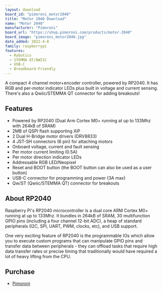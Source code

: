 ```yaml
---
layout: download
board_id: "pimoroni_motor2040"
title: "Motor 2040 Download"
name: "Motor 2040"
manufacturer: "Pimoroni"
board_url: "https://shop.pimoroni.com/products/motor-2040"
board_image: "pimoroni_motor2040.jpg"
date_added: 2022-4-8
family: raspberrypi
features:
  - Robotics
  - STEMMA QT/QWIIC
  - USB-C
  - Breadboard-Friendly
---
```


A compact 4 channel motor+encoder controller, powered by RP2040. It has RGB and per-motor indicator LEDs plus built in voltage and current sensing. There's also a Qwiic/STEMMA QT connector for adding breakouts!

## Features
- Powered by RP2040 (Dual Arm Cortex M0+ running at up to 133Mhz with 264kB of SRAM)
- 2MB of QSPI flash supporting XiP
- 2 Dual H-Bridge motor drivers (DRV8833)
- 4 JST-SH connectors (6 pin) for attaching motors
- Onboard voltage, current and fault sensing
- Per motor current limiting (0.5A)
- Per motor direction indicator LEDs
- Addressable RGB LED/Neopixel
- Reset and BOOT button (the BOOT button can also be used as a user button)
- USB-C connector for programming and power (3A max)
- Qw/ST (Qwiic/STEMMA QT) connector for breakouts


## About RP2040
Raspberry Pi's RP2040 microcontroller is a dual core ARM Cortex M0+ running at up to 133Mhz. It bundles in 264kB of SRAM, 30 multifunction GPIO pins (including a four channel 12-bit ADC), a heap of standard peripherals (I2C, SPI, UART, PWM, clocks, etc), and USB support.

One very exciting feature of RP2040 is the programmable IOs which allow you to execute custom programs that can manipulate GPIO pins and transfer data between peripherals - they can offload tasks that require high data transfer rates or precise timing that traditionally would have required a lot of heavy lifting from the CPU.

## Purchase
* [Pimoroni](https://shop.pimoroni.com/products/motor-2040)
